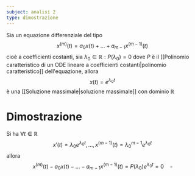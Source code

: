 ```yaml
---
subject: analisi 2
type: dimostrazione
---
```

Sia un equazione differenziale del tipo
$$
x^{(m)}(t)=a_0x(t)+\dots+a_{m-1}x^{(m-1)}(t)
$$
cioè a coefficienti costanti, sia $\lambda_0\in\mathbb{R}:P(\lambda_0)=0$ dove $P$ è il [[Polinomio caratteristico di un ODE lineare a coefficienti costanti|polinomio caratteristico]] dell'equazione, allora 
$$
x(t)=e^{\lambda_0t}
$$
è una [[Soluzione massimale|soluzione massimale]] con dominio $\mathbb{R}$
# Dimostrazione
Si ha $\forall t\in\mathbb{R}$
$$
x'(t)=\lambda_0e^{\lambda_0t},\dots,x^{(m-1)}(t)=\lambda_0^{m-1}e^{\lambda_0t}
$$
allora
$$
x^{(m)}(t)-a_0x(t)-\dots-a_{m-1}x^{(m-1)}(t)=P(\lambda_0)e^{\lambda_0t}=0\quad\square
$$